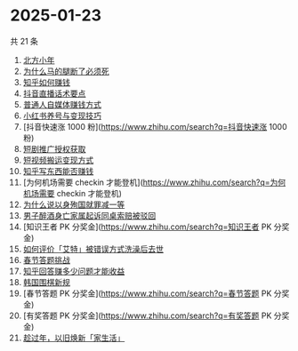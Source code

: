# 2025-01-23

共 21 条

<!-- BEGIN ZHIHUSEARCH -->
<!-- 最后更新时间 Thu Jan 23 2025 23:22:29 GMT+0800 (China Standard Time) -->
1. [北方小年](https://www.zhihu.com/search?q=北方小年)
1. [为什么马的腿断了必须死](https://www.zhihu.com/search?q=为什么马的腿断了必须死)
1. [知乎如何赚钱](https://www.zhihu.com/search?q=知乎如何赚钱)
1. [抖音直播话术要点](https://www.zhihu.com/search?q=抖音直播话术要点)
1. [普通人自媒体赚钱方式](https://www.zhihu.com/search?q=普通人自媒体赚钱方式)
1. [小红书养号与变现技巧](https://www.zhihu.com/search?q=小红书养号与变现技巧)
1. [抖音快速涨 1000 粉](https://www.zhihu.com/search?q=抖音快速涨 1000 粉)
1. [短剧推广授权获取](https://www.zhihu.com/search?q=短剧推广授权获取)
1. [短视频搬运变现方式](https://www.zhihu.com/search?q=短视频搬运变现方式)
1. [知乎写东西能否赚钱](https://www.zhihu.com/search?q=知乎写东西能否赚钱)
1. [为何机场需要 checkin 才能登机](https://www.zhihu.com/search?q=为何机场需要 checkin 才能登机)
1. [为什么说以身殉国就罪减一等](https://www.zhihu.com/search?q=为什么说以身殉国就罪减一等)
1. [男子醉酒身亡家属起诉同桌索赔被驳回](https://www.zhihu.com/search?q=男子醉酒身亡家属起诉同桌索赔被驳回)
1. [知识王者 PK 分奖金](https://www.zhihu.com/search?q=知识王者 PK 分奖金)
1. [如何评价「艾特」被错误方式洗澡后去世](https://www.zhihu.com/search?q=如何评价「艾特」被错误方式洗澡后去世)
1. [春节答题挑战](https://www.zhihu.com/search?q=春节答题挑战)
1. [知乎回答赚多少问题才能收益](https://www.zhihu.com/search?q=知乎回答赚多少问题才能收益)
1. [韩国围棋新规](https://www.zhihu.com/search?q=韩国围棋新规)
1. [春节答题 PK 分奖金](https://www.zhihu.com/search?q=春节答题 PK 分奖金)
1. [有奖答题 PK 分奖金](https://www.zhihu.com/search?q=有奖答题 PK 分奖金)
1. [趁过年，以旧焕新「家生活」](https://www.zhihu.com/search?q=趁过年，以旧焕新「家生活」)
<!-- END ZHIHUSEARCH -->
